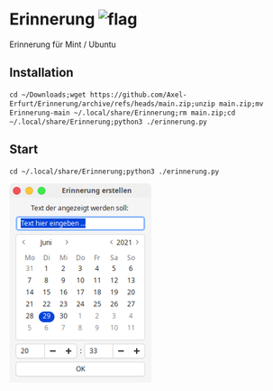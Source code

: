 # Erinnerung ![flag](https://github.githubassets.com/images/icons/emoji/unicode/1f1e9-1f1ea.png)
Erinnerung für Mint / Ubuntu

## Installation

```
cd ~/Downloads;wget https://github.com/Axel-Erfurt/Erinnerung/archive/refs/heads/main.zip;unzip main.zip;mv Erinnerung-main ~/.local/share/Erinnerung;rm main.zip;cd ~/.local/share/Erinnerung;python3 ./erinnerung.py
```

## Start

```
cd ~/.local/share/Erinnerung;python3 ./erinnerung.py
```

![screenshot](https://raw.githubusercontent.com/Axel-Erfurt/Erinnerung/main/screenshot.png)
